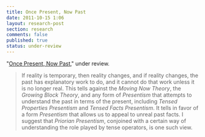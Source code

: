```yaml
---
title: Once Present, Now Past
date: 2011-10-15 1:06
layout: research-post
section: research
comments: false
published: true
status: under-review
---
```


"[Once Present, Now Past](http://files.davidsanson.com/research/oncepresent.pdf)," under review.

<span class="Z3988" title="ctx_ver=Z39.88-2004&amp;rft_val_fmt=info%3Aofi%2Ffmt%3Akev%3Amtx%3Ajournal&amp;rfr_id=info%3Asid%2Focoins.info%3Agenerator&amp;rft.genre=article&amp;rft.atitle=Once+Present%2C+Now+Past&amp;rft.date=2011&amp;rft.aulast=Sanson&amp;rft.aufirst=David&amp;rft.au=David+Sanson&amp;rtf-id=http%3A//www.davidsanson.com/research/oncepresent.pdf"></span>

> If reality is temporary, then reality changes, and if reality changes,
> the past has explanatory work to do, and it cannot do that work unless
> it is no longer real. This tells against the *Moving Now Theory*, the
> *Growing Block Theory*, and any form of *Presentism* that attempts to
> understand the past in terms of the present, including *Tensed
> Properties Presentism* and *Tensed Facts Presentism*. It tells in
> favor of a form *Presentism* that allows us to appeal to unreal past
> facts. I suggest that *Priorian Presentism*, conjoined with a certain
> way of understanding the role played by tense operators, is one such
> view.
